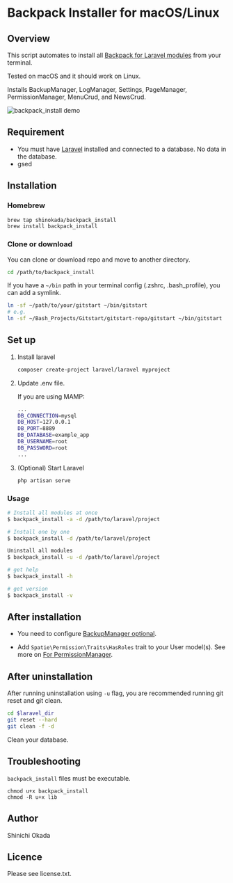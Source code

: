 # Backpack Installer for macOS/Linux

## Overview

This script automates to install all [Backpack for Laravel modules](https://backpackforlaravel.com/docs/4.1/installation) from your terminal.

Tested on macOS and it should work on Linux.

Installs BackupManager, LogManager, Settings, PageManager, PermissionManager, MenuCrud, and NewsCrud.

![backpack_install demo](https://github.com/shinokada/backpack_install/blob/main/images/backpack-demo.gif?raw=true)

## Requirement

- You must have [Laravel](https://laravel.com/) installed and connected to a database. No data in the database.
- gsed

## Installation

### Homebrew

```sh
brew tap shinokada/backpack_install
brew install backpack_install
```

### Clone or download

You can clone or download repo and move to another directory.

```sh
cd /path/to/backpack_install
```

If you have a `~/bin` path in your terminal config (.zshrc, .bash_profile), you can add a symlink.

```sh
ln -sf ~/path/to/your/gitstart ~/bin/gitstart
# e.g.
ln -sf ~/Bash_Projects/Gitstart/gitstart-repo/gitstart ~/bin/gitstart
```

## Set up

1. Install laravel

   ```sh
   composer create-project laravel/laravel myproject
   ```

2. Update .env file.

   If you are using MAMP:

   ```sh
   ...
   DB_CONNECTION=mysql
   DB_HOST=127.0.0.1
   DB_PORT=8889
   DB_DATABASE=example_app
   DB_USERNAME=root
   DB_PASSWORD=root
   ...
   ```

3. (Optional) Start Laravel

   ```sh
   php artisan serve
   ```

### Usage

```sh
# Install all modules at once
$ backpack_install -a -d /path/to/laravel/project

# Install one by one
$ backpack_install -d /path/to/laravel/project

Uninstall all modules
$ backpack_install -u -d /path/to/laravel/project

# get help
$ backpack_install -h

# get version
$ backpack_install -v
```

## After installation

- You need to configure [BackupManager optional](https://github.com/Laravel-Backpack/BackupManager#install).

- Add `Spatie\Permission\Traits\HasRoles` trait to your User model(s). See more on [For PermissionManager](https://github.com/Laravel-Backpack/PermissionManager#install).

## After uninstallation

After running uninstallation using `-u` flag, you are recommended running git reset and git clean.

```sh
cd $laravel_dir
git reset --hard
git clean -f -d
```

Clean your database.

## Troubleshooting

`backpack_install` files must be executable.

```teminal
chmod u+x backpack_install
chmod -R u+x lib
```

## Author

Shinichi Okada

## Licence

Please see license.txt.